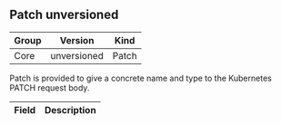 ## Patch unversioned

Group        | Version     | Kind
------------ | ---------- | -----------
Core | unversioned | Patch



Patch is provided to give a concrete name and type to the Kubernetes PATCH request body.



Field        | Description
------------ | -----------

